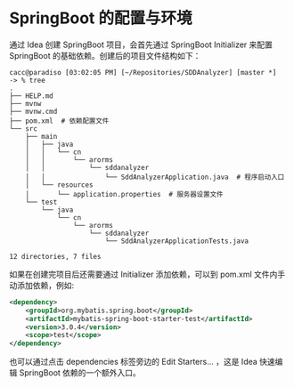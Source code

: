 # SpringBoot 的配置与环境

通过 Idea 创建 SpringBoot 项目，会首先通过 SpringBoot Initializer 来配置 SpringBoot 的基础依赖。创建后的项目文件结构如下：

```
cacc@paradiso [03:02:05 PM] [~/Repositories/SDDAnalyzer] [master *]
-> % tree
.
├── HELP.md
├── mvnw
├── mvnw.cmd
├── pom.xml  # 依赖配置文件
└── src
    ├── main
    │   ├── java
    │   │   └── cn
    │   │       └── arorms
    │   │           └── sddanalyzer
    │   │               └── SddAnalyzerApplication.java  # 程序启动入口
    │   └── resources
    │       └── application.properties  # 服务器设置文件
    └── test
        └── java
            └── cn
                └── arorms
                    └── sddanalyzer
                        └── SddAnalyzerApplicationTests.java

12 directories, 7 files
```

如果在创建完项目后还需要通过 Initializer 添加依赖，可以到 pom.xml 文件内手动添加依赖，例如:

```xml
<dependency>
    <groupId>org.mybatis.spring.boot</groupId>
    <artifactId>mybatis-spring-boot-starter-test</artifactId>
    <version>3.0.4</version>
	<scope>test</scope>
</dependency>
```

也可以通过点击 dependencies 标签旁边的 Edit Starters... ，这是 Idea 快速编辑 SpringBoot 依赖的一个额外入口。